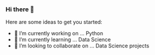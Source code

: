 ### Hi there 👋

Here are some ideas to get you started:

- 🔭 I’m currently working on ... Python
- 🌱 I’m currently learning ... Data Science
- 👯 I’m looking to collaborate on ... Data Science projects
